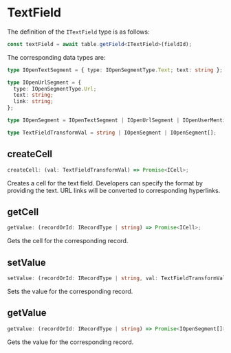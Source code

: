 # TextField

The definition of the `ITextField` type is as follows:

```typescript
const textField = await table.getField<ITextField>(fieldId);
```

The corresponding data types are:

```typescript
type IOpenTextSegment = { type: IOpenSegmentType.Text; text: string };

type IOpenUrlSegment = {
  type: IOpenSegmentType.Url;
  text: string;
  link: string;
};

type IOpenSegment = IOpenTextSegment | IOpenUrlSegment | IOpenUserMentionSegment | IOpenDocumentMentionSegment;

type TextFieldTransformVal = string | IOpenSegment | IOpenSegment[];
```

## createCell

```typescript
createCell: (val: TextFieldTransformVal) => Promise<ICell>;
```

Creates a cell for the text field. Developers can specify the format by providing the text. URL links will be converted to corresponding hyperlinks.

## getCell

```typescript
getValue: (recordOrId: IRecordType | string) => Promise<ICell>;
```

Gets the cell for the corresponding record.

## setValue

```typescript
setValue: (recordOrId: IRecordType | string, val: TextFieldTransformVal) => Promise<boolean>;
```

Sets the value for the corresponding record.

## getValue

```typescript
getValue: (recordOrId: IRecordType | string) => Promise<IOpenSegment[]>;
```

Gets the value for the corresponding record.